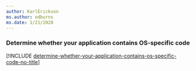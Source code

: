 ```yaml
---
author: KarlErickson
ms.author: edburns
ms.date: 1/21/2020
---
```


### Determine whether your application contains OS-specific code

[!INCLUDE [determine-whether-your-application-contains-os-specific-code-no-title](determine-whether-your-application-contains-os-specific-code-no-title.md)]
